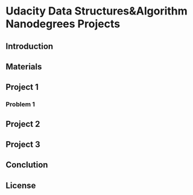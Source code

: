 # Udacity Data Structures&Algorithm Nanodegrees Projects

## Introduction
## Materials
## Project 1
### Problem 1
## Project 2
## Project 3

## Conclution

## License
